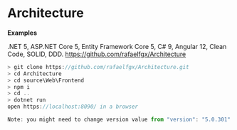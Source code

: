 # Architecture

**Examples**

.NET 5, ASP.NET Core 5, Entity Framework Core 5, C# 9, Angular 12, Clean Code, SOLID, DDD.
https://github.com/rafaelfgx/Architecture
```javascript
> git clone https://github.com/rafaelfgx/Architecture.git
> cd Architecture
> cd source\Web\Frontend
> npm i
> cd ..
> dotnet run
open https://localhost:8090/ in a browser

Note: you might need to change version value from "version": "5.0.301" to "version": "5.0.202" in \Architecture\source\global.json 
```
